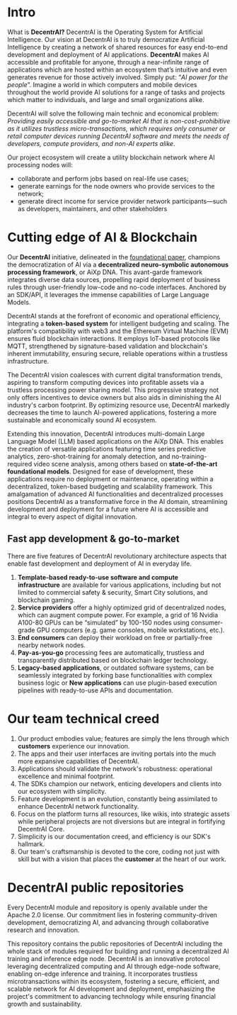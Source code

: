 # Intro

What is **DecentrAI?** DecentrAI is the Operating System for Artificial Intelligence. Our vision at DecentrAI is to truly democratize Artificial Intelligence by creating a network of shared resources for easy end-to-end development and deployment of AI applications. **DecentrAI** makes AI accessible and profitable for anyone, through a near-infinite range of applications which are hosted within an ecosystem that’s intuitive and even generates revenue for those actively involved. Simply put: “*AI power for the people*”. Imagine a world in which computers and mobile devices throughout the world provide AI solutions for a range of tasks and projects which matter to individuals, and large and small organizations alike.

DecentrAI will solve the following main technic and economical problem: *Providing easily accessible and go-to-market AI that is non-cost-prohibitive as it utilizes trustless micro-transactions, which requires only consumer or retail computer devices running DecentrAI software and meets the needs of developers, compute providers, and non-AI experts alike*.

Our project ecosystem will create a utility blockchain network where AI processing nodes will:

- collaborate and perform jobs based on real-life use cases;
- generate earnings for the node owners who provide services to the network;
- generate direct income for service provider network participants—such as developers, maintainers, and other stakeholders

# Cutting edge of AI & Blockchain

Our **DecentrAI** initiative, delineated in the [foundational paper](https://arxiv.org/abs/2306.08708), champions the democratization of AI via a **decentralized neuro-symbolic autonomous processing framework**, or AiXp DNA. This avant-garde framework integrates diverse data sources, propelling rapid deployment of business rules through user-friendly low-code and no-code interfaces. Anchored by an SDK/API, it leverages the immense capabilities of Large Language Models.

DecentrAI stands at the forefront of economic and operational efficiency, integrating a **token-based system** for intelligent budgeting and scaling. The platform's compatibility with web3 and the Ethereum Virtual Machine (EVM) ensures fluid blockchain interactions. It employs IoT-based protocols like MQTT, strengthened by signature-based validation and blockchain's inherent immutability, ensuring secure, reliable operations within a trustless infrastructure.

The DecentrAI vision coalesces with current digital transformation trends, aspiring to transform computing devices into profitable assets via a trustless processing power sharing model. This progressive strategy not only offers incentives to device owners but also aids in diminishing the AI industry's carbon footprint. By optimizing resource use, DecentrAI markedly decreases the time to launch AI-powered applications, fostering a more sustainable and economically sound AI ecosystem.

Extending this innovation, DecentrAI introduces multi-domain Large Language Model (LLM) based applications on the AiXp DNA. This enables the creation of versatile applications featuring time series predictive analytics, zero-shot-training for anomaly detection, and no-training-required video scene analysis, among others based on **state-of-the-art foundational models**. Designed for ease of development, these applications require no deployment or maintenance, operating within a decentralized, token-based budgeting and scalability framework. This amalgamation of advanced AI functionalities and decentralized processes positions DecentrAI as a transformative force in the AI domain, streamlining development and deployment for a future where AI is accessible and integral to every aspect of digital innovation.

## **Fast app development & go-to-market**

There are five features of DecentrAI revolutionary architecture aspects that enable fast development and deployment of AI in everyday life.

1. **Template-based ready-to-use software and compute infrastructure** are available for various applications, including but not limited to commercial safety & security, Smart City solutions, and blockchain gaming.
2. **Service providers** offer a highly optimized grid of decentralized nodes, which can augment compute power. For example, a grid of 16 Nvidia A100-80 GPUs can be “simulated” by 100-150 nodes using consumer-grade GPU computers (e.g. game consoles, mobile workstations, etc.).
3. **End consumers** can deploy their workload on free or partially-free nearby network nodes.
4. **Pay-as-you-go** processing fees are automatically, trustless and transparently distributed based on blockchain ledger technology.
5. **Legacy-based applications**, or outdated software systems, can be seamlessly integrated by forking base functionalities with complex business logic or **New applications** can use plugin-based execution pipelines with ready-to-use APIs and documentation.

# **Our team technical creed**

1. Our product embodies value; features are simply the lens through which **customers** experience our innovation.
2. The apps and their user interfaces are inviting portals into the much more expansive capabilities of DecentrAI.
3. Applications should validate the network's robustness: operational excellence and minimal footprint.
4. The SDKs champion our network, enticing developers and clients into our ecosystem with simplicity.
5. Feature development is an evolution, constantly being assimilated to enhance DecentrAI network functionality.
6. Focus on the platform turns all resources, like wikis, into strategic assets while peripheral projects are not diversions but are integral in fortifying DecentrAI Core.
7. Simplicity is our documentation creed, and efficiency is our SDK's hallmark.
8. Our team's craftsmanship is devoted to the core, coding not just with skill but with a vision that places the **customer** at the heart of our work.

# DecentrAI public repositories

Every DecentrAI module and repository is openly available under the Apache 2.0 license. Our commitment lies in fostering community-driven development, democratizing AI, and advancing through collaborative research and innovation.

This repository contains the public repositories of DecentrAI including the whole stack of modules required for building and running a decentralized AI training and inference edge node.
DecentrAI is an innovative protocol leveraging decentralized computing and AI through edge-node software, enabling on-edge inference and training. It incorporates trustless microtransactions within its ecosystem, fostering a secure, efficient, and scalable network for AI development and deployment, emphasizing the project's commitment to advancing technology while ensuring financial growth and sustainability.
